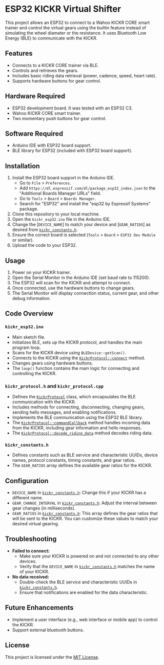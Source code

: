# ESP32 KICKR Virtual Shifter

This project allows an ESP32 to connect to a Wahoo KICKR CORE smart trainer and control the virtual gears using the builtin feature instead of simulating the wheel diamater or the resistance. It uses Bluetooth Low Energy (BLE) to communicate with the KICKR.

## Features

-   Connects to a KICKR CORE trainer via BLE.
-   Controls and retrieves the gears.
-   Includes basic riding data retrieval (power, cadence, speed, heart rate).
-   Supports hardware buttons for gear control.

## Hardware Required

-   ESP32 development board. It was tested with an ESP32 C3.
-   Wahoo KICKR CORE smart trainer.
-   Two momentary push buttons for gear control.

## Software Required

-   Arduino IDE with ESP32 board support.
-   BLE library for ESP32 (included with ESP32 board support).

## Installation

1.  Install the ESP32 board support in the Arduino IDE.
    -   Go to `File` \> `Preferences`.
    -   Add `https://dl.espressif.com/dl/package_esp32_index.json` to the "Additional Boards Manager URLs" field.
    -   Go to `Tools` \> `Board` \> `Boards Manager`.
    -   Search for "ESP32" and install the "esp32 by Espressif Systems" package.
2.  Clone this repository to your local machine.
3.  Open the `kickr_esp32.ino` file in the Arduino IDE.
4.  Change the [`DEVICE_NAME`] to match your device and [`GEAR_RATIOS`] as desired from [`kickr_constants.h`](kickr_constants.h).
5.  Ensure the correct board is selected (`Tools` \> `Board` \> `ESP32 Dev Module` or similar).
6.  Upload the code to your ESP32.

## Usage

1.  Power on your KICKR trainer.
2.  Open the Serial Monitor in the Arduino IDE (set baud rate to 115200).
3.  The ESP32 will scan for the KICKR and attempt to connect.
4.  Once connected, use the hardware buttons to change gears.
5.  The Serial Monitor will display connection status, current gear, and other debug information.

## Code Overview

### `kickr_esp32.ino`

-   Main sketch file.
-   Initializes BLE, sets up the KICKR protocol, and handles the main program loop.
-   Scans for the KICKR device using `BLEDevice::getScan()`.
-   Connects to the KICKR using the [`KickrProtocol::connect`](kickr_protocol.cpp) method.
-   Changes gears using hardware buttons.
-   The `loop()` function contains the main logic for connecting and controlling the KICKR.

### `kickr_protocol.h` and `kickr_protocol.cpp`

-   Defines the [`KickrProtocol`](kickr_protocol.h) class, which encapsulates the BLE communication with the KICKR.
-   Includes methods for connecting, disconnecting, changing gears, sending hello messages, and enabling notifications.
-   Implements the BLE communication using the ESP32 BLE library.
-   The [`KickrProtocol::commandCallback`](kickr_protocol.cpp) method handles incoming data from the KICKR, including gear information and hello responses.
-   The [`KickrProtocol::decode_riding_data`](kickr_protocol.cpp) method decodes riding data.

### `kickr_constants.h`

-   Defines constants such as BLE service and characteristic UUIDs, device names, protocol constants, timing constants, and gear ratios.
-   The `GEAR_RATIOS` array defines the available gear ratios for the KICKR.

## Configuration

-   `DEVICE_NAME` in [`kickr_constants.h`](kickr_constants.h):  Change this if your KICKR has a different name.
-   `GEAR_CHANGE_INTERVAL` in [`kickr_constants.h`](kickr_constants.h): Adjust the interval between gear changes (in milliseconds).
-   `GEAR_RATIOS` in [`kickr_constants.h`](kickr_constants.h):  This array defines the gear ratios that will be sent to the KICKR.  You can customize these values to match your desired virtual gearing.

## Troubleshooting

-   **Failed to connect:**
    -   Make sure your KICKR is powered on and not connected to any other devices.
    -   Verify that the `DEVICE_NAME` in [`kickr_constants.h`](kickr_constants.h) matches the name of your KICKR.
-   **No data received:**
    -   Double-check the BLE service and characteristic UUIDs in [`kickr_constants.h`](kickr_constants.h).
    -   Ensure that notifications are enabled for the data characteristic.

## Future Enhancements

-   Implement a user interface (e.g., web interface or mobile app) to control the KICKR.
-   Support external bluetooth buttons.

## License

This project is licensed under the [MIT License](LICENSE).